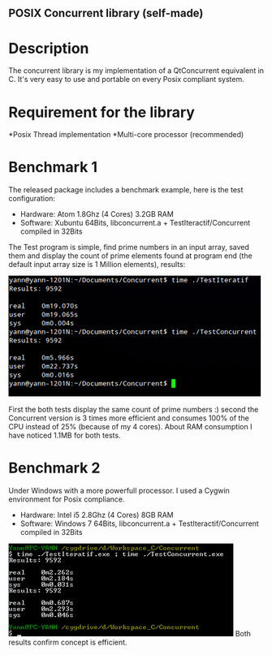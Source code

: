 ## POSIX Concurrent library (self-made)

# Description

The concurrent library is my implementation of a QtConcurrent equivalent in C. It's very easy to use and portable on every Posix compliant system.

# Requirement for the library
*Posix Thread implementation
*Multi-core processor (recommended)

# Benchmark 1
The released package includes a benchmark example, here is the test configuration:

* Hardware: Atom 1.8Ghz (4 Cores) 3.2GB RAM
* Software: Xubuntu 64Bits, libconcurrent.a + TestIteractif/Concurrent compiled in 32Bits

The Test program is simple, find prime numbers in an input array, saved them and display the count of prime elements found at program end (the default input array size is 1 Million elements), results:

![bench_1](https://github.com/creativeyann17/libconcurrent/blob/master/bench1.png)

First the both tests display the same count of prime numbers :) second the Concurrent version is 3 times more efficient and consumes 100% of the CPU instead of 25% (because of my 4 cores). About RAM consumption I have noticed 1.1MB for both tests.

# Benchmark 2
Under Windows with a more powerfull processor. I used a Cygwin environment for Posix compliance.

* Hardware: Intel i5 2.8Ghz (4 Cores) 8GB RAM
* Software: Windows 7 64Bits, libconcurrent.a + TestIteractif/Concurrent compiled in 32Bits

![bench_2](https://github.com/creativeyann17/libconcurrent/blob/master/bench2.png)
Both results confirm concept is efficient.
